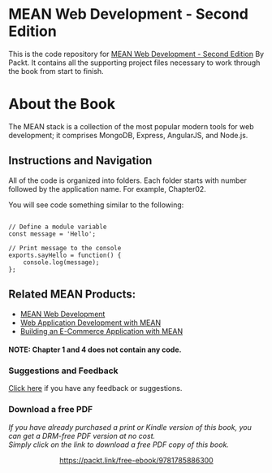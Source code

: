 # MEAN Web Development - Second Edition
This is the code repository for [MEAN Web Development - Second Edition](https://www.packtpub.com/web-development/mean-web-development-second-edition?utm_source=github&utm_campaign=9781785886300&utm_medium=repository) By Packt. It contains all the supporting project files necessary to work through the book from start to finish.

# About the Book
The MEAN stack is a collection of the most popular modern tools for web development; it comprises MongoDB, Express, AngularJS, and Node.js.

## Instructions and Navigation
All of the code is organized into folders. Each folder starts with number followed by the application name. For example, Chapter02.

You will see code something similar to the following:

```

// Define a module variable
const message = 'Hello';

// Print message to the console
exports.sayHello = function() {
	console.log(message);
};

```



## Related MEAN Products:
* [MEAN Web Development](https://www.packtpub.com/web-development/mean-web-development?utm_source=github&utm_campaign=9781783983285&utm_medium=repository)
* [Web Application Development with MEAN](https://www.packtpub.com/application-development/web-application-development-mean?utm_source=github&utm_campaign=9781787121720&utm_medium=repository)
* [Building an E-Commerce Application with MEAN](https://www.packtpub.com/web-development/building-e-commerce-application-mean?utm_source=github&utm_campaign=9781785286551&utm_medium=repository)


#### NOTE: Chapter 1 and 4 does not contain any code.



### Suggestions and Feedback
[Click here](https://docs.google.com/forms/d/e/1FAIpQLSe5qwunkGf6PUvzPirPDtuy1Du5Rlzew23UBp2S-P3wB-GcwQ/viewform) if you have any feedback or suggestions.
### Download a free PDF

 <i>If you have already purchased a print or Kindle version of this book, you can get a DRM-free PDF version at no cost.<br>Simply click on the link to download a free PDF copy of this book.</i>
<p align="center"> <a href="https://packt.link/free-ebook/9781785886300">https://packt.link/free-ebook/9781785886300 </a> </p>